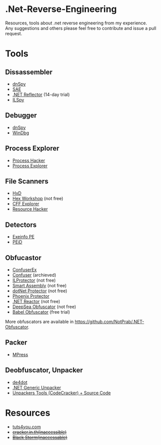 # .Net-Reverse-Engineering

Resources, tools about .net reverse engineering from my experience.\
Any suggestions and others please feel free to contribute and issue a pull request.

# Tools

## Dissassembler

* [dnSpy](https://www.youtube.com/watch?v=kJQP7kiw5Fk)
* [SAE](https://github.com/wickyhu/simple-assembly-explorer)
* [.NET Reflector](https://www.red-gate.com/products/dotnet-development/reflector/) (14-day trial)
* [ILSpy](https://github.com/icsharpcode/ILSpy)

## Debugger

* [dnSpy](https://www.youtube.com/watch?v=kJQP7kiw5Fk)
* [WinDbg](https://docs.microsoft.com/en-us/windows-hardware/drivers/debugger/index)

## Process Explorer

* [Process Hacker](http://processhacker.sourceforge.net/)
* [Process Explorer](https://docs.microsoft.com/en-us/sysinternals/downloads/process-explorer)

## File Scanners

* [HxD](https://mh-nexus.de/en/hxd/)
* [Hex Workshop](http://www.hexworkshop.com/) (not free) 
* [CFF Explorer](http://www.ntcore.com/exsuite.php)
* [Resource Hacker](http://www.angusj.com/resourcehacker/#download)

## Detectors

* [Exeinfo PE](http://exeinfo.atwebpages.com/)
* [PEiD](https://www.aldeid.com/wiki/PEiD)

## Obfucastor

* [ConfuserEx](https://github.com/yck1509/ConfuserEx)
* [Confuser](https://archive.codeplex.com/?p=confuser) (archieved)
* [ILProtector](http://www.vgrsoft.com/Products/ILProtector) (not free)
* [Smart Assembly](https://www.red-gate.com/products/dotnet-development/smartassembly/index) (not free)
* [dotNet Protector](http://dotnetprotector.pvlog.com/Downloads.aspx) (not free)
* [Phoenix Protector](http://www.ntcore.com/phoenix.php)
* [.NET Reactor](http://www.eziriz.com/dotnet_reactor.htm) (not free)
* [DeepSea Obfuscator](http://www.rekings.com/deepsea-obfuscator-4-4-4-86-full-setup/) (not free)
* [Babel Obfuscator](http://www.babelfor.net/Downloads) (free trial)

More obfuscators are available in https://github.com/NotPrab/.NET-Obfuscator.

## Packer

* [MPress](http://www.matcode.com/mpress.htm)

## Deobfuscator, Unpacker

* [de4dot](https://github.com/0xd4d/de4dot)
* [.NET Generic Unpacker](http://www.ntcore.com/netunpack.php)
* [Unpackers Tools (CodeCracker) + Source Code](https://forum.tuts4you.com/topic/31899-unpackers-tools-source-code-c/)

# Resources

* [tuts4you.com](https://tuts4you.com/)
* ~~[cracker.in.th(inaccessible)](https://www.cracker.in.th)~~
* ~~[Black Storm(inaccessable)](https://board.b-at-s.info/)~~
